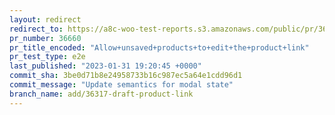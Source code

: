 ```yaml
---
layout: redirect
redirect_to: https://a8c-woo-test-reports.s3.amazonaws.com/public/pr/36660/e2e/index.html
pr_number: 36660
pr_title_encoded: "Allow+unsaved+products+to+edit+the+product+link"
pr_test_type: e2e
last_published: "2023-01-31 19:20:45 +0000"
commit_sha: 3be0d71b8e24958733b16c987ec5a64e1cdd96d1
commit_message: "Update semantics for modal state"
branch_name: add/36317-draft-product-link
---
```

